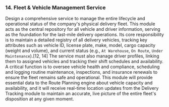 ### 14. Fleet & Vehicle Management Service
Design a comprehensive service to manage the entire lifecycle and operational status of the company's physical delivery fleet. This module acts as the central repository for all vehicle and driver information, serving as the foundation for the last-mile delivery operations. Its core responsibility is to maintain a detailed registry of all delivery vehicles, tracking key attributes such as vehicle ID, license plate, make, model, cargo capacity (weight and volume), and current status (e.g., `At Warehouse`, `On Route`, `Under Maintenance`).[12, 14] The service must also manage driver profiles, linking them to assigned vehicles and tracking their shift schedules and availability. A critical function is to oversee vehicle health and compliance, scheduling and logging routine maintenance, inspections, and insurance renewals to ensure the fleet remains safe and operational. This module will provide essential data to the Route Planning engine about vehicle capacity and availability, and it will receive real-time location updates from the Delivery Tracking module to maintain an accurate, live picture of the entire fleet's disposition at any given moment.